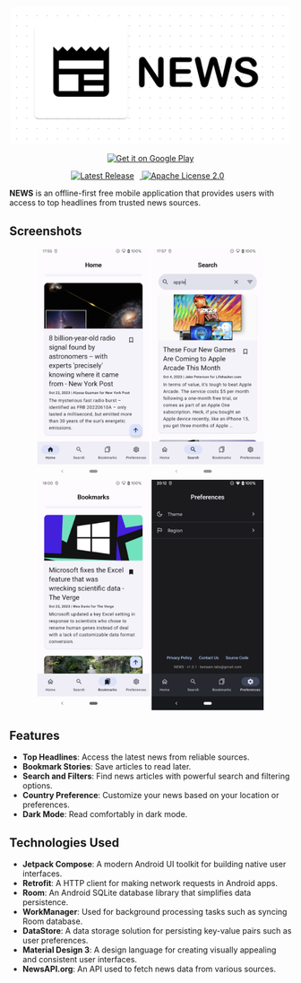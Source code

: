 <p align="center">
    <img src="screenshots/Banner.png" width="500" />
</p>

<p align="center">
    <a href="https://play.google.com/store/apps/details?id=[YourPackageID]">
        <img src="https://play.google.com/intl/en_us/badges/images/generic/en_badge_web_generic.png" alt="Get it on Google Play" width="200">
    </a>
</p>

<p align="center">
    <a href="https://github.com/sunit1999/News/releases">
        <img src="https://img.shields.io/github/release/sunit1999/News" alt="Latest Release" style="margin-right: 10px;">
    </a>
    <a href="https://github.com/sunit1999/News/blob/main/LICENSE">
        <img src="https://img.shields.io/badge/License-Apache%202.0-blue.svg" alt="Apache License 2.0" style="margin-right: 10px;">
    </a>
</p>

**NEWS** is an offline-first free mobile application that provides users with access to top headlines from trusted news sources.

## Screenshots

<p align="center">
    <img src="screenshots/home_light.png" width="200" />
    <img src="screenshots/search_light.png" width="200" />
    <img src="screenshots/bookmarks_light.png" width="200" />
    <img src="screenshots/preferences_dark.png" width="200" />
</p>

## Features

- **Top Headlines**: Access the latest news from reliable sources.
- **Bookmark Stories**: Save articles to read later.
- **Search and Filters**: Find news articles with powerful search and filtering options.
- **Country Preference**: Customize your news based on your location or preferences.
- **Dark Mode**: Read comfortably in dark mode.

## Technologies Used

- **Jetpack Compose**: A modern Android UI toolkit for building native user interfaces.
- **Retrofit**: A HTTP client for making network requests in Android apps.
- **Room**: An Android SQLite database library that simplifies data persistence.
- **WorkManager**: Used for background processing tasks such as syncing Room database.
- **DataStore**: A data storage solution for persisting key-value pairs such as user preferences.
- **Material Design 3**: A design language for creating visually appealing and consistent user interfaces.
- **NewsAPI.org**: An API used to fetch news data from various sources.
